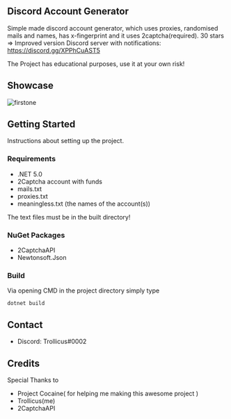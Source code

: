 ## Discord Account Generator
Simple made discord account generator, which uses proxies, randomised mails and names, has x-fingerprint and it uses 2captcha(required).
30 stars => Improved version
Discord server with notifications: https://discord.gg/XPPhCuAST5

The Project has educational purposes, use it at your own risk!

## Showcase

![firstone](https://gyazo.com/cdb54c2870e43dd0c03ae9dd63565a99.gif)

## Getting Started

Instructions about setting up the project.

### Requirements

* .NET 5.0
* 2Captcha account with funds
* mails.txt
* proxies.txt
* meaningless.txt (the names of the account(s))

The text files must be in the built directory!

### NuGet Packages

* 2CaptchaAPI
* Newtonsoft.Json

### Build

Via opening CMD in the project directory simply type

```
dotnet build
```
## Contact

* Discord: Trollicus#0002


## Credits
Special Thanks to
* Project Cocaine( for helping me making this awesome project )
* Trollicus(me)
* 2CaptchaAPI

